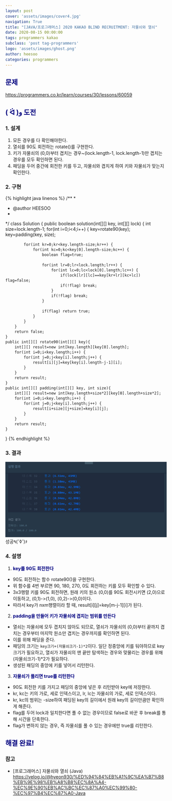 ```yaml
---
layout: post
cover: 'assets/images/cover4.jpg'
navigation: True
title: "[JAVA/프로그래머스] 2020 KAKAO BLIND RECRUITMENT: 자물쇠와 열쇠"
date: 2020-08-15 00:00:00
tags: programmers kakao
subclass: 'post tag-programmers'
logo: 'assets/images/ghost.png'
author: heesoo
categories: programmers
---
```

## <span style="color:navy">문제</span>
<https://programmers.co.kr/learn/courses/30/lessons/60059>

## <span style="color:navy">( ᐛ )و 도전</span>

### 1. 설계
1. 모든 경우를 다 확인해야한다.
2. 열쇠를 90도 회전하는 rotate()를 구현한다.
3. 키가 자물쇠의 (0,0)부터 겹치는 경우~(lock.length-1, lock.length-1)만 겹치는 경우를 모두 확인하면 된다.
4. 패딩을 두어 중간에 회전한 키를 두고, 자물쇠와 겹치게 하여 키와 자물쇠가 맞는지 확인한다.

### 2. 구현 
{% highlight java linenos %}
/**
 *
 * @author HEESOO
 *
 */
class Solution {
    public boolean solution(int[][] key, int[][] lock) {
        int size=lock.length-1;
		for(int i=0;i<4;i++) {
			key=rotate90(key);
			key=padding(key, size);
			
			for(int kr=0;kr<key.length-size;kr++) {
				for(int kc=0;kc<key[0].length-size;kc++) {
					boolean flag=true;
					
					for(int lr=0;lr<lock.length;lr++) {
						for(int lc=0;lc<lock[0].length;lc++) {
							if(lock[lr][lc]==key[kr+lr][kc+lc]) flag=false;
							if(!flag) break;
						}
						if(!flag) break;
					}
					
					if(flag) return true;
				}
			}
		}
		return false;
    }
    public int[][] rotate90(int[][] key){
		int[][] result=new int[key.length][key[0].length];
		for(int i=0;i<key.length;i++) {
			for(int j=0;j<key[i].length;j++) {
				result[i][j]=key[key[i].length-j-1][i];
			}
		}
		return result;
	}
	public int[][] padding(int[][] key, int size){
		int[][] result=new int[key.length+size*2][key[0].length+size*2];
		for(int i=0;i<key.length;i++) {
			for(int j=0;j<key[i].length;j++) {
				result[i+size][j+size]=key[i][j];
			}
		}
		return result;
	}
}
{% endhighlight %}

### 3. 결과
![실행결과](./assets/images/200815_1.PNG)
성공٩(˘◊˘)۶

### 4. 설명
1. **<span style="color:navy">key를 90도 회전한다</span>**
- 90도 회전하는 함수 rotate90()을 구현한다.
- 위 함수를 4번 부르면 90, 180, 270, 0도 회전하는 키를 모두 확인할 수 있다.
- 3x3행렬 키를 90도 회전하면, 원래 키의 원소 (0,0)를 90도 회전시키면 (2,0)으로 이동하고, (0,1)->(1,0), (0,2)->(0,0)이다.
- 따라서 key가 nxm행렬이라 할 때, result[i][j]=key[m-j-1][i]가 된다.

2. **<span style="color:navy">padding을 만들어 키가 자물쇠에 겹치는 범위를 만든다</span>**
- 열쇠는 자물쇠에 모두 겹치지 않아도 되므로, 열쇠가 자물쇠의 (0,0)부터 끝까지 겹치는 경우부터 마지막 원소만 겹치는 경우까지를 확인하면 된다.
- 이를 위해 패딩을 준다.
- 패딩의 크기는 `key크기+(자물쇠크기-1)*2`이다. 일단 정중앙에 키를 둬야하므로 key크기가 필요하고, 열쇠가 자물쇠의 맨 끝만 탐색하는 경우와 맞물리는 경우를 위해 (자물쇠크기-1)*2가 필요하다.
- 생성된 패딩의 중앙에 키를 넣어서 리턴한다.

3. **<span style="color:navy">자물쇠가 풀리면 true를 리턴한다</span>**
- 90도 회전한 키를 가지고 패딩의 중앙에 넣은 후 리턴받아 key에 저장한다.
- kr, kc는 키의 가로, 세로 인덱스이고, lr, lc는 자물쇠의 가로, 세로 인덱스이다.
- kr, kc의 범위는 -size하여 패딩된 key의 길이에서 원래 key의 길이만큼만 확인하게 해준다.
- flag를 두어 lock과 일치한다면 풀 수 없는 경우이므로 false로 바꾼 후 break를 통해 시간을 단축한다.
- flag가 변하지 않는 경우, 즉 자물쇠를 풀 수 있는 경우에만 true를 리턴한다.

## <span style="color:navy">해결 완료!</span>

### 참고
- [프로그래머스] 자물쇠와 열쇠 (Java) <https://velog.io/@hyeon930/%ED%94%84%EB%A1%9C%EA%B7%B8%EB%9E%98%EB%A8%B8%EC%8A%A4-%EC%9E%90%EB%AC%BC%EC%87%A0%EC%99%80-%EC%97%B4%EC%87%A0-Java>
